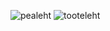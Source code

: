 ![pealeht](https://github.com/Mart357/tooted/assets/144334389/f4f4768d-6051-49af-ad64-608f09a3a6ac)
![tooteleht](https://github.com/Mart357/tooted/assets/144334389/6b429f9b-57c5-43b2-8fe5-f7d8601b0315)
